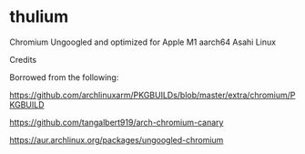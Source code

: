 # thulium
Chromium Ungoogled and optimized for Apple M1 aarch64 Asahi Linux






Credits

Borrowed from the following:

https://github.com/archlinuxarm/PKGBUILDs/blob/master/extra/chromium/PKGBUILD

https://github.com/tangalbert919/arch-chromium-canary

https://aur.archlinux.org/packages/ungoogled-chromium

